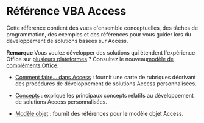 
# Référence VBA Access

Cette référence contient des vues d'ensemble conceptuelles, des tâches de programmation, des exemples et des références pour vous guider lors du développement de solutions basées sur Access.


 **Remarque**  Vous voulez développer des solutions qui étendent l'expérience Office sur [plusieurs plateformes](https://dev.office.com/add-in-availability) ? Consultez le nouveau[modèle de compléments Office](http://dev.office.com/docs/add-ins/overview/office-add-ins).


- [Comment faire… dans Access](44a3e88e-df6d-9a2e-2241-262156469df8.md) : fournit une carte de rubriques décrivant des procédures de développement de solutions Access personnalisées.
    
- [Concepts](916138ba-fc88-54ab-75bc-0476c700c0f7.md) : explique les principaux concepts relatifs au développement de solutions Access personnalisées.
    
- [Modèle objet](2de134a4-6c5c-d2a3-8377-f4dd973ba650.md) : fournit des références pour le modèle objet Access.
    
